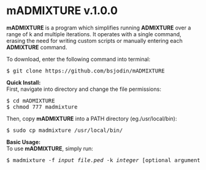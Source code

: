 # mADMIXTURE v.1.0.0
<b>mADMIXTURE</b> is a program which simplifies running <b>ADMIXTURE</b> over a range of k and multiple iterations. It operates with a single command, erasing the need for writing custom scripts or manually entering each <b>ADMIXTURE</b> command.

To download, enter the following command into terminal:

<pre class="highlight">$ git clone https://github.com/bsjodin/mADMIXTURE</pre>

<strong>Quick Install:</strong><br>
 First, navigate into directory and change the file permissions:
<pre class="highlight">$ cd mADMIXTURE
$ chmod 777 madmixture</pre>

Then, copy <b>mADMIXTURE</b> into a PATH directory (eg./usr/local/bin):
<pre class="highlight">$ sudo cp madmixture /usr/local/bin/</pre>

<strong>Basic Usage:</strong><br>
To use <b>mADMIXTURE</b>, simply run:
<pre class="highlight">$ madmixture -f <i>input_file.ped</i> -k <i>integer</i> [optional arguments]</pre>
